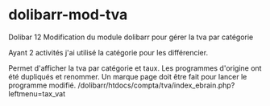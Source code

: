 # dolibarr-mod-tva
Dolibar 12
Modification du module dolibarr pour gérer la tva par catégorie

Ayant 2 activités j'ai utilisé la catégorie pour les différencier.

Permet d'afficher la tva par catégorie et taux. Les programmes d'origine ont été dupliqués et renommer.
Un marque page doit être fait pour lancer le programme modifié.
/dolibarr/htdocs/compta/tva/index_ebrain.php?leftmenu=tax_vat

